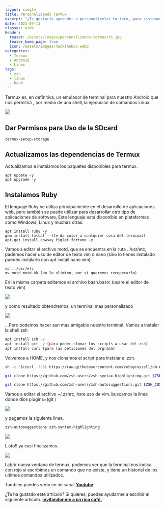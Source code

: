 ```yaml
---
layout: single
title: Personalizando Termux
excerpt: "¿Te gustaría aprender a personalizelar tu term, para sistemas operativos tipo unix?ux para un entorno mas agradable, y facil de usarlo, haremos uso la Shell Oh-My-Zsh,  cual es un potente interprete de comandos, toma asiento que te lo explico."
date: 2021-09-11
classes: wide
header:
  teaser: /assets/images/personalizando-termux/t1.jpg
  teaser_home_page: true
  icon: /assets/images/hackthebox.webp
categories:
  - Termux
  - Android
  - Linux
tags:  
  - zsh
  - linux
  - bash
---
```

Termux es, en definitiva, un emulador de terminal para nuestro Android que nos permitirá , por medio de una shell, la ejecución de comandos Linux.

![](/assets/images/personalizando-termux/t1.jpg) 

## Dar Permisos para Uso de la SDcard

```
termux-setup-storage
```

## Actualizamos las dependencias de Termux

Actualizamos e instalamos los paquetes disponibles para termux.
```
apt update -y
apt upgrade -y
```

## Instalamos Ruby

El lenguaje Ruby se utiliza principalmente en el desarrollo de aplicaciones web, pero también se puede utilizar para desarrollar otro tipo de aplicaciones de software, Este lenguaje está disponible en plataformas como Windows, Linux y muchas otras.

```
apt install ruby -y
gem install lolcat --(le da color a cualquier cosa del terminal)
apt-get install cowsay figlet fortune -y
```
Vamos a editar el archivo motd, que se encuentra en la ruta ../usr/etc, pademos hacer uso de editor de texto vim o nano (sino lo tienes instalado puedes instalarlo con apt install nano vim).

```
cd ../usr/etc
mv motd motd-bk (no lo elimino, por si queremos recuperarlo)
```

En la misma carpeta editamos el archivo bash.basrc (usare el editor de texto vim)

![](/assets/images/personalizando-termux/t2.jpg)

y como resultado obtendremos, un terminal mas personalizado

![](/assets/images/personalizando-termux/t3.jpg)

...Pero podemos hacer aun mas amigable nuestro terminal. Vamos a instalar la shell zsh

```bash
apt install zsh -y
apt install git -y (para poder clonar los scripts a usar del zsh)
apt install curl (para las peticiones del prgrama)
```

Volvemos a HOME, y nos clonamos el script para instalar el zsh.

```bash
sh -c "$(curl -fsSL https://raw.githubusercontent.com/robbyrussell/oh-my-zsh/master/tools/install.sh)"

git clone https://github.com/zsh-users/zsh-syntax-highlighting.git $ZSH_CUSTOM/plugins/zsh-syntax-highlighting

git clone https://github.com/zsh-users/zsh-autosuggestions.git $ZSH_CUSTOM/plugins/zsh-autosuggestions
```

Vamos a editar el archivo ~/.zshrc, hare uso de vim. buscamos la linea donde dice plugins=(git )

![](/assets/images/personalizando-termux/t4.jpg)

y pegamos la siguiente linea.

```bash
zsh-autosuggestions zsh-syntax-highlighting
```
![](/assets/images/personalizando-termux/t5.jpg)

Listo!! ya casi finalizamos.

![](/assets/images/personalizando-termux/t6.jpg)

l abrir nueva ventana de termux, podemos ver que la terminal nos indica con rojo si escribimos un comando que no existe, y tiene un historial de los ultimos comandos utilizados.

Tambien puedes verlo en mi canal [__Youtube__](#)

¿Te ha gustado este artículo? Si quieres, puedes ayudarme a escribir el siguiente artículo.  [__invitándonme a un rico café.__](#)